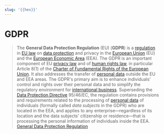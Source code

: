 ```yaml
---
slug: '{{hex}}'
---
```


# GDPR

> The **General Data Protection Regulation** (EU) (**GDPR**) is a [regulation](<https://en.wikipedia.org/wiki/Regulation_(European_Union)> 'Regulation (European Union)') in [EU law](https://en.wikipedia.org/wiki/EU_law 'EU law') on [data protection](https://en.wikipedia.org/wiki/Data_protection 'Data protection') and privacy in the [European Union](https://en.wikipedia.org/wiki/European_Union 'European Union') (EU) and the [European Economic Area](https://en.wikipedia.org/wiki/European_Economic_Area 'European Economic Area') (EEA). The GDPR is an important component of EU [privacy law](https://en.wikipedia.org/wiki/Privacy_law 'Privacy law') and of [human rights law](https://en.wikipedia.org/wiki/Human_rights_law 'Human rights law'), in particular Article 8(1) of the [Charter of Fundamental Rights of the European Union](https://en.wikipedia.org/wiki/Charter_of_Fundamental_Rights_of_the_European_Union 'Charter of Fundamental Rights of the European Union'). It also addresses the transfer of [personal data](https://en.wikipedia.org/wiki/Personal_data 'Personal data') outside the EU and EEA areas. The GDPR's primary aim is to enhance individuals' control and rights over their personal data and to simplify the regulatory environment for [international business](https://en.wikipedia.org/wiki/International_business 'International business'). Superseding the [Data Protection Directive](https://en.wikipedia.org/wiki/Data_Protection_Directive 'Data Protection Directive') 95/46/EC, the regulation contains provisions and requirements related to the processing of [personal data](https://en.wikipedia.org/wiki/Personal_data 'Personal data') of individuals (formally called _data subjects_ in the GDPR) who are located in the EEA, and applies to any enterprise—regardless of its location and the data subjects' citizenship or residence—that is processing the personal information of individuals inside the EEA. [General Data Protection Regulation](https://en.wikipedia.org/wiki/General_Data_Protection_Regulation)
